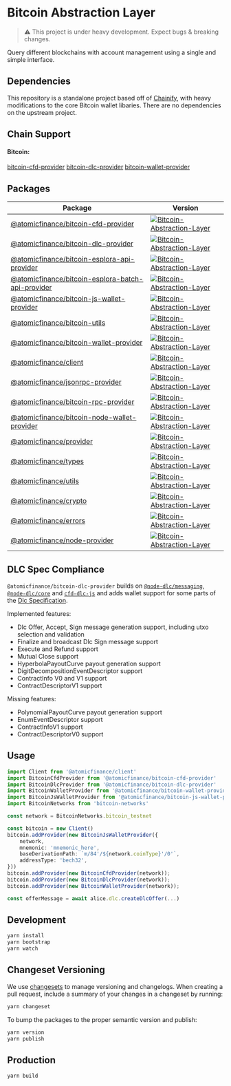 # Bitcoin Abstraction Layer

> :warning: This project is under heavy development. Expect bugs & breaking changes.

Query different blockchains with account management using a single and simple interface.

## Dependencies

This repository is a standalone project based off of [Chainify](https://github.com/liquality/chainify), with heavy modifications to the core Bitcoin wallet libaries. There are no dependencies on the upstream project.

## Chain Support

#### Bitcoin:

[bitcoin-cfd-provider](./packages/bitcoin-cfd-provider)
[bitcoin-dlc-provider](./packages/bitcoin-dlc-provider)
[bitcoin-wallet-provider](./packages/bitcoin-wallet-provider)

## Packages

|Package|Version|
|---|---|
|[@atomicfinance/bitcoin-cfd-provider](./packages/bitcoin-cfd-provider)|[![Bitcoin-Abstraction-Layer](https://img.shields.io/npm/v/@atomicfinance/bitcoin-cfd-provider.svg)](https://npmjs.com/package/@atomicfinance/bitcoin-cfd-provider)|
|[@atomicfinance/bitcoin-dlc-provider](./packages/bitcoin-dlc-provider)|[![Bitcoin-Abstraction-Layer](https://img.shields.io/npm/v/@atomicfinance/bitcoin-dlc-provider.svg)](https://npmjs.com/package/@atomicfinance/bitcoin-dlc-provider)|
|[@atomicfinance/bitcoin-esplora-api-provider](./packages/bitcoin-esplora-api-provider)|[![Bitcoin-Abstraction-Layer](https://img.shields.io/npm/v/@atomicfinance/bitcoin-esplora-api-provider.svg)](https://npmjs.com/package/@atomicfinance/bitcoin-esplora-api-provider)
|[@atomicfinance/bitcoin-esplora-batch-api-provider](./packages/bitcoin-esplora-batch-api-provider)|[![Bitcoin-Abstraction-Layer](https://img.shields.io/npm/v/@atomicfinance/bitcoin-esplora-batch-api-provider.svg)](https://npmjs.com/package/@atomicfinance/bitcoin-esplora-batch-api-provider)
|[@atomicfinance/bitcoin-js-wallet-provider](./packages/bitcoin-js-wallet-provider)|[![Bitcoin-Abstraction-Layer](https://img.shields.io/npm/v/@atomicfinance/bitcoin-js-wallet-provider.svg)](https://npmjs.com/package/@atomicfinance/bitcoin-js-wallet-provider)
|[@atomicfinance/bitcoin-utils](./packages/bitcoin-utils)|[![Bitcoin-Abstraction-Layer](https://img.shields.io/npm/v/@atomicfinance/bitcoin-utils.svg)](https://npmjs.com/package/@atomicfinance/bitcoin-utils)
|[@atomicfinance/bitcoin-wallet-provider](./packages/bitcoin-wallet-provider)|[![Bitcoin-Abstraction-Layer](https://img.shields.io/npm/v/@atomicfinance/bitcoin-wallet-provider.svg)](https://npmjs.com/package/@atomicfinance/bitcoin-wallet-provider)|
|[@atomicfinance/client](./packages/client)|[![Bitcoin-Abstraction-Layer](https://img.shields.io/npm/v/@atomicfinance/client.svg)](https://npmjs.com/package/@atomicfinance/client)|
|[@atomicfinance/jsonrpc-provider](./packages/jsonrpc-provider)|[![Bitcoin-Abstraction-Layer](https://img.shields.io/npm/v/@atomicfinance/jsonrpc-provider.svg)](https://npmjs.com/package/@atomicfinance/jsonrpc-provider)|
|[@atomicfinance/bitcoin-rpc-provider](./packages/bitcoin-rpc-provider)|[![Bitcoin-Abstraction-Layer](https://img.shields.io/npm/v/@atomicfinance/bitcoin-rpc-provider.svg)](https://npmjs.com/package/@atomicfinance/bitcoin-rpc-provider)|
|[@atomicfinance/bitcoin-node-wallet-provider](./packages/bitcoin-node-wallet-provider)|[![Bitcoin-Abstraction-Layer](https://img.shields.io/npm/v/@atomicfinance/bitcoin-node-wallet-provider.svg)](https://npmjs.com/package/@atomicfinance/bitcoin-node-wallet-provider)|
|[@atomicfinance/provider](./packages/provider)|[![Bitcoin-Abstraction-Layer](https://img.shields.io/npm/v/@atomicfinance/provider.svg)](https://npmjs.com/package/@atomicfinance/provider)
|[@atomicfinance/types](./packages/types)|[![Bitcoin-Abstraction-Layer](https://img.shields.io/npm/v/@atomicfinance/types.svg)](https://npmjs.com/package/@atomicfinance/types)
|[@atomicfinance/utils](./packages/utils)|[![Bitcoin-Abstraction-Layer](https://img.shields.io/npm/v/@atomicfinance/utils.svg)](https://npmjs.com/package/@atomicfinance/utils)
|[@atomicfinance/crypto](./packages/crypto)|[![Bitcoin-Abstraction-Layer](https://img.shields.io/npm/v/@atomicfinance/crypto.svg)](https://npmjs.com/package/@atomicfinance/crypto)
|[@atomicfinance/errors](./packages/errors)|[![Bitcoin-Abstraction-Layer](https://img.shields.io/npm/v/@atomicfinance/errors.svg)](https://npmjs.com/package/@atomicfinance/errors)
|[@atomicfinance/node-provider](./packages/node-provider)|[![Bitcoin-Abstraction-Layer](https://img.shields.io/npm/v/@atomicfinance/node-provider.svg)](https://npmjs.com/package/@atomicfinance/node-provider)


## DLC Spec Compliance

`@atomicfinance/bitcoin-dlc-provider` builds on [`@node-dlc/messaging`](https://github.com/AtomicFinance/node-dlc), [`@node-dlc/core`](https://github.com/AtomicFinance/node-dlc) and [`cfd-dlc-js`](https://github.com/p2pderivatives/cfd-dlc-js/) and adds wallet support for some parts of the [Dlc Specification](https://github.com/discreetlogcontracts/dlcspecs).

Implemented features:
- Dlc Offer, Accept, Sign message generation support, including utxo selection and validation
- Finalize and broadcast Dlc Sign message support
- Execute and Refund support
- Mutual Close support
- HyperbolaPayoutCurve payout generation support
- DigitDecompositionEventDescriptor support
- ContractInfo V0 and V1 support
- ContractDescriptorV1 support

Missing features:
- PolynomialPayoutCurve payout generation support
- EnumEventDescriptor support
- ContractInfoV1 support
- ContractDescriptorV0 support

## Usage

```typescript
import Client from '@atomicfinance/client'
import BitcoinCfdProvider from '@atomicfinance/bitcoin-cfd-provider'
import BitcoinDlcProvider from '@atomicfinance/bitcoin-dlc-provider'
import BitcoinWalletProvider from '@atomicfinance/bitcoin-wallet-provider'
import BitcoinJsWalletProvider from '@atomicfinance/bitcoin-js-wallet-provider'
import BitcoinNetworks from 'bitcoin-networks'

const network = BitcoinNetworks.bitcoin_testnet

const bitcoin = new Client()
bitcoin.addProvider(new BitcoinJsWalletProvider({
	network,
	mnemonic: 'mnemonic_here',
	baseDerivationPath: `m/84'/${network.coinType}'/0'`,
	addressType: 'bech32',
}))
bitcoin.addProvider(new BitcoinCfdProvider(network));
bitcoin.addProvider(new BitcoinDlcProvider(network));
bitcoin.addProvider(new BitcoinWalletProvider(network));

const offerMessage = await alice.dlc.createDlcOffer(...)
```

## Development

```bash
yarn install
yarn bootstrap
yarn watch
```

## Changeset Versioning

We use [changesets](https://github.com/changesets/changesets) to manage versioning and changelogs. When creating a pull request, include a summary of your changes in a changeset by running:

```bash
yarn changeset
```

To bump the packages to the proper semantic version and publish:

```bash
yarn version
yarn publish
```

## Production

```bash
yarn build
```
